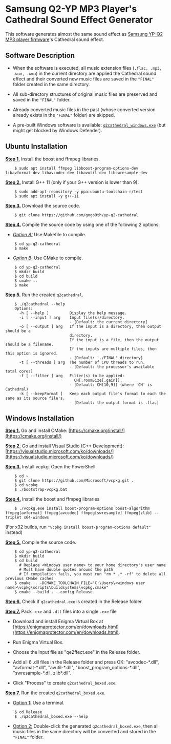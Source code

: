 
# Samsung Q2-YP MP3 Player's Cathedral Sound Effect Generator


This software generates almost the same sound effect as [Samsung YP-Q2 MP3 player firmware](https://github.com/LemonBoy/Q2-Tools)'s Cathedral sound effect.


## Software Description

- When the software is executed, all music extension files (`.flac, .mp3, .wav, .wma`) in the current directory are applied the Cathedral sound effect and their converted new music files are saved in the `"FINAL"` folder created in the same directory.

- All sub-directory structures of original music files are preserved and saved in the `"FINAL"` folder. 

- Already converted music files in the past (whose converted version already exists in the `"FINAL"` folder) are skipped. 

- A pre-built Windows software is available:  [`q2cathedral_windows.exe`](https://github.com/gogo9th/yp-q2-cathedral/blob/main/q2cathedral_windows.exe) (but might get blocked by Windows Defender).


## Ubuntu Installation

<b><u>Step 1.</u></b> Install the boost and ffmpeg libraries.
```console
    $ sudo apt install ffmpeg libboost-program-options-dev libavformat-dev libavcodec-dev libavutil-dev libswresample-dev
```
<b><u>Step 2.</u></b> Install G++ 11 (only if your G++ version is lower than 9).
```console
    $ sudo add-apt-repository -y ppa:ubuntu-toolchain-r/test
    $ sudo apt install -y g++-11
```

<b><u>Step 3.</u></b> Download the source code.
```console
    $ git clone https://github.com/gogo9th/yp-q2-cathedral
```

<b><u>Step 4.</u></b> Compile the source code by using one of the following 2 options:

* <u>*Option A:*</u> Use Makefile to compile.
```console
    $ cd yp-q2-cathedral
    $ make
```
* <u>*Option B:*</u> Use CMake to compile.
```console
    $ cd yp-q2-cathedral
    $ mkdir build
    $ cd build
    $ cmake ..
    $ make
```

<b><u>Step 5.</u></b> Run the created `q2cathedral`.
```console
    $ ./q2cathedral --help 
    Options:
      -h [ --help ]         Display the help message.
      -i [ --input ] arg    Input file(s)/directory.
                            - [Default: the current directory]
      -o [ --output ] arg   If the input is a directory, then output should be a 
                            directory.
                            If the input is a file, then the output should be a filename.
                            If the inputs are multiple files, then this option is ignored.
                            - [Default: './FINAL' directory]
      -t [ --threads ] arg  The number of CPU threads to run.
                            - [Default: the processor's available total cores]
      -f [ --filter ] arg   Filter(s) to be applied: 
                              CH[,roomSize[,gain]].
                            - [Default: CH[10,9]] (where 'CH' is Cathedral)
      -k [ --keepFormat ]   Keep each output file's format to each the same as its source file's.
                            - [Default: the output format is .flac]
```


## Windows Installation

<b><u>Step 1.</u></b> Go and install CMake: [https://cmake.org/install/](https://cmake.org/install/)

<b><u>Step 2.</u></b> Go and install Visual Studio (C++ Development): [https://visualstudio.microsoft.com/ko/downloads/](https://visualstudio.microsoft.com/ko/downloads/)

<b><u>Step 3.</u></b> Install vcpkg. Open the PowerShell.

```console
    $ cd ~
    $ git clone https://github.com/Microsoft/vcpkg.git .
    $ cd vcpkg
    $ ./bootstrap-vcpkg.bat
```

<b><u>Step 4.</u></b> Install the boost and ffmpeg libraries

```console
    $ ./vcpkg.exe install boost-program-options boost-algorithm ffmpeg[avformat] ffmpeg[avcodec] ffmpeg[swresample] ffmpeg[zlib] --triplet x64-windows
```
(For x32 builds, run `"vcpkg install boost-program-options default"` instead)


<b><u>Step 5.</u></b> Compile the source code.
```console
    $ cd yp-q2-cathedral
    $ mkdir build
    $ cd build
      # Replace <Windows user name> to your home directory's user name
      # Must have double quotes around the path
      # If compilation fails, you must run "rm * .* -rf" to delete all previous CMake caches
    $ cmake .. -DCMAKE_TOOLCHAIN_FILE="C:\Users\<windows user name>\vcpkg\scripts\buildsystems\vcpkg.cmake"
    $ cmake --build . --config Release
```

<b><u>Step 6.</u></b> Check if `q2cathedral.exe` is created in the Release folder.

<b><u>Step 7.</u></b> Pack `.exe` and `.dll` files into a single `.exe` file

- Download and install Enigma Virtual Box at [https://enigmaprotector.com/en/downloads.html](https://enigmaprotector.com/en/downloads.html).

- Run Enigma Virtual Box.

- Choose the input file as "qe2ffect.exe" in the Release folder.

- Add all 6 .dll files in the Release folder and press OK: "avcodec-\*.dll", "avformat-\*.dll", "avutil-\*.dll", "boost_program_options-\*.dll", "swresample-\*.dll, zlib*.dll".

- Click "Process" to create `q2cathedral_boxed.exe`.


<b><u>Step 7.</u></b> Run the created `q2cathedral_boxed.exe`.

* <u>Option 1:</u> Use a terminal. 
```console
    $ cd Release
    $ ./q2cathedral_boxed.exe --help 
```
* <u>Option 2:</u> Double-click the generated `q2cathedral_boxed.exe`, then all music files in the same directory will be converted and stored in the `"FINAL"` folder.
